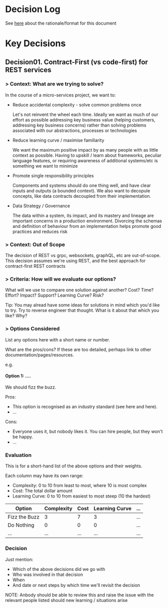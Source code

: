 # Decision Log

See [here](./decision-log-about.md) about the rationale/format for this document

# Key Decisions 

## Decision01. Contract-First (vs code-first) for REST services

### > Context: What are we trying to solve?

In the course of a micro-services project, we want to:
 *  Reduce accidental complexity - solve common problems once


    Let's not reinvent the wheel each time. Ideally we want as much of our effort as possible addressing key business value (helping customers, addressing key business concerns) rather than solving problems associated with our abstractions, processes or technologies

 *  Reduce learning curve / maximise familiarity

    We want the maximum positive impact by as many people with as little context as possible. Having to upskill / learn about frameworks, peculiar language features, or requiring awareness of additional systems/etc is something we want to minimize

 * Promote single responsibility principles

   Components and systems should do one thing well, and have clear inputs and outputs (a bounded context). We also want to decopule concepts, like data contracts decoupled from their implementation.

 * Data Strategy / Governance

   The data within a system, its impact, and its mastery and lineage are important concerns in a production environment. Divorcing the schemas and definition of behaviour from an implementation helps promote good practices and reduces risk

### > Context: Out of Scope

The decision of REST vs grpc, websockets, graphQL, etc are out-of-scope. This decision assumes we're using REST, and the best approach for contract-first REST contracts

### > Criteria: How will we evaluate our options?

What will we use to compare one solution against another?
Cost? Time? Effort? Impact? Support? Learning Curve? Risk?

Tip: You may alread have some ideas for solutions in mind which you'd like to try.
Try to reverse engineer that thought. What is it about that which you like? Why?

### > Options Considered

List any options here with a short name or number.

What are the pros/cons? If these are too detailed, perhaps link to other documentation/pages/resources.

e.g.

#### Option 1: ....

We should fizz the buzz.

Pros:

 * This option is recognised as an industry standard (see here and here).
 * ...

Cons:
 * Everyone uses it, but nobody likes it. You can hire people, but they won't be happy.
 * ...

### Evaluation

This is for a short-hand list of the above options and their weights.

Each column may have its own range:
 * Complexity: 0 to 10 from least to most, where 10 is most complex
 * Cost: The total dollar amount
 * Learning Curve: 0 to 10 from easiest to most steep (10 the hardest)

| Option        | Complexity | Cost | Learning Curve | ... |
| ------------- | ---------- | ---- | -------------- | --- |
| Fizz the Buzz | 3          | 7    | 3              | ... |
| Do Nothing    | 0          | 0    | 0              | ... |
| ...           | ...        | ...  | ...            | ... |

### Decision

Just mention:
 * Which of the above decisions did we go with
 * Who was involved in that decision
 * When 
 * And date or next steps by which time we'll revisit the decision

NOTE: Anbody should be able to review this and raise the issue with the relevant people listed
should new learning / situations arise